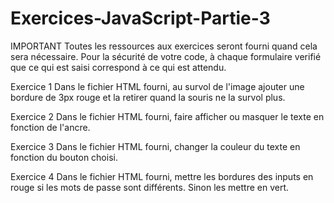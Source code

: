 # Exercices-JavaScript-Partie-3

IMPORTANT Toutes les ressources aux exercices seront fourni quand cela sera nécessaire.
Pour la sécurité de votre code, à chaque formulaire verifié que ce qui est saisi correspond à ce qui est attendu.

Exercice 1
Dans le fichier HTML fourni, au survol de l'image ajouter une bordure de 3px rouge et la retirer quand la souris ne la survol plus.

Exercice 2
Dans le fichier HTML fourni, faire afficher ou masquer le texte en fonction de l'ancre.

Exercice 3
Dans le fichier HTML fourni, changer la couleur du texte en fonction du bouton choisi.

Exercice 4
Dans le fichier HTML fourni, mettre les bordures des inputs en rouge si les mots de passe sont différents. Sinon les mettre en vert.
